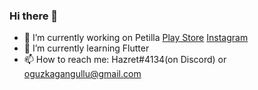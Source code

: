 ### Hi there 👋

- 🔭 I’m currently working on Petilla [Play Store](http://sesiniduydum.com/#/) [Instagram](https://www.instagram.com/petilla_turkiye/)
- 🌱 I’m currently learning Flutter
- 📫 How to reach me: Hazret#4134(on Discord) or oguzkagangullu@gmail.com

